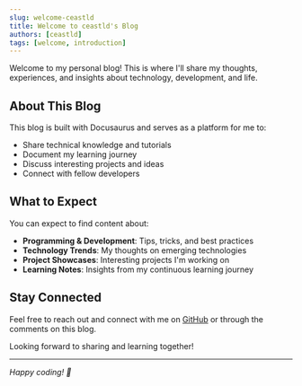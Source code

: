 ```yaml
---
slug: welcome-ceastld
title: Welcome to ceastld's Blog
authors: [ceastld]
tags: [welcome, introduction]
---
```


Welcome to my personal blog! This is where I'll share my thoughts, experiences, and insights about technology, development, and life.

<!-- truncate -->

## About This Blog

This blog is built with Docusaurus and serves as a platform for me to:

- Share technical knowledge and tutorials
- Document my learning journey
- Discuss interesting projects and ideas
- Connect with fellow developers

## What to Expect

You can expect to find content about:

- **Programming & Development**: Tips, tricks, and best practices
- **Technology Trends**: My thoughts on emerging technologies
- **Project Showcases**: Interesting projects I'm working on
- **Learning Notes**: Insights from my continuous learning journey

## Stay Connected

Feel free to reach out and connect with me on [GitHub](https://github.com/ceastld) or through the comments on this blog.

Looking forward to sharing and learning together!

---

*Happy coding! 🚀*
